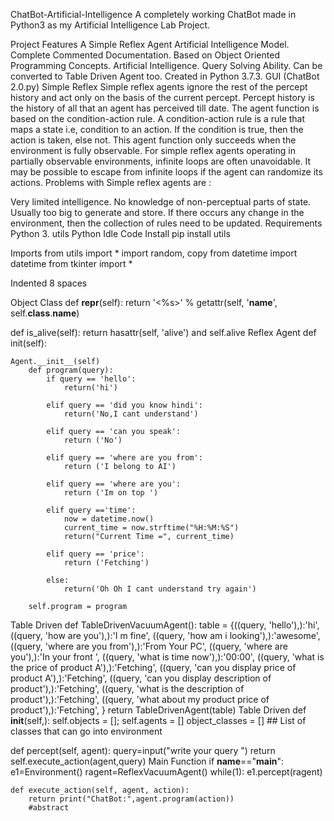 ChatBot-Artificial-Intelligence
A completely working ChatBot made in Python3 as my Artificial Intelligence Lab Project.

Project Features
A Simple Reflex Agent Artificial Intelligence Model.
Complete Commented Documentation.
Based on Object Oriented Programming Concepts.
Artificial Intelligence.
Query Solving Ability.
Can be converted to Table Driven Agent too.
Created in Python 3.7.3.
GUI (ChatBot 2.0.py)
Simple Reflex
Simple reflex agents ignore the rest of the percept history and act only on the basis of the current percept. Percept history is the history of all that an agent has perceived till date.
The agent function is based on the condition-action rule. A condition-action rule is a rule that maps a state i.e, condition to an action. If the condition is true, then the action is taken, else not.
This agent function only succeeds when the environment is fully observable.
For simple reflex agents operating in partially observable environments, infinite loops are often unavoidable.
It may be possible to escape from infinite loops if the agent can randomize its actions. Problems with Simple reflex agents are :


Very limited intelligence.
No knowledge of non-perceptual parts of state.
Usually too big to generate and store.
If there occurs any change in the environment, then the collection of rules need to be updated.
Requirements
Python 3.
utils
Python Idle Code
Install
pip install utils

Imports
from utils import *
import random, copy
from datetime import datetime
from tkinter import *

Indented 8 spaces

Object Class
def __repr__(self):
	return '<%s>' % getattr(self, '__name__', self.__class__.__name__)

def is_alive(self):
	return hasattr(self, 'alive') and self.alive
Reflex Agent
def init(self):

    Agent.__init__(self)
    	def program(query):
        	if query == 'hello':
            	return('hi')

			elif query == 'did you know hindi':
				return('No,I cant understand')

			elif query == 'can you speak':
				return ('No')

			elif query == 'where are you from':
				return ('I belong to AI')

			elif query == 'where are you':
				return ('Im on top ')

			elif query =='time':
				now = datetime.now()
				current_time = now.strftime("%H:%M:%S")
				return("Current Time =", current_time)

			elif query == 'price':
				return ('Fetching')

			else:
				return('Oh Oh I cant understand try again')

		self.program = program
Table Driven
def TableDrivenVacuumAgent():
	table = {((query, 'hello'),):'hi',
			 ((query, 'how are you'),):'I m fine',
			 ((query, 'how am i looking'),):'awesome',
			 ((query, 'where are you from'),):'From Your PC',
			 ((query, 'where are you'),):'In your front ',
			 ((query, 'what is time now'),):'00:00',
			 ((query, 'what is the price of product A'),):'Fetching',
			 ((query, 'can you display price of product A'),):'Fetching',
			 ((query, 'can you display description of product'),):'Fetching',
			 ((query, 'what is the description of product'),):'Fetching',
			 ((query, 'what about my product price of product'),):'Fetching',
			 }
	return TableDrivenAgent(table)
Table Driven
def __init__(self,):
		self.objects = []; self.agents = []
		object_classes = [] ## List of classes that can go into environment

def percept(self, agent):
		query=input("write your query ")
		return self.execute_action(agent,query)
Main Function
if __name__=="__main__":
	e1=Environment()
	ragent=ReflexVacuumAgent()
 	while(1):
    	e1.percept(ragent)

	def execute_action(self, agent, action):
		return print("ChatBot:",agent.program(action))
		#abstract
